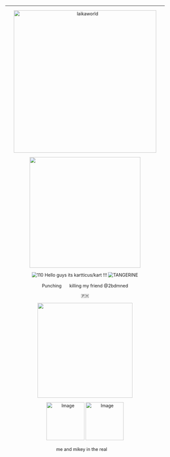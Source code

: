 ---

<p align="center">
    <img width="450" src="https://laikalaika.neocities.org/text.png" alt="laikaworld"> 

</p>


<p align="center">
<img width="350" src="https://github.com/kartticus/kartticus/assets/100049393/f796435b-d233-4716-ba9e-3f5714ff7814">
</p>



 
<p align="center">    
<img with=15 src="https://media.discordapp.net/attachments/903364339464044575/1080141497086791800/1E881C56-9A89-459B-8305-E3A48D5A0A04.gif" alt="110"/> Hello guys its kartticus/kart !!! <img src="https://cdn.discordapp.com/emojis/1096521242418348212.gif?size=20&amp;quality=lossless" alt="TANGERINE"/>
<p align="center">    
Punching <img width=17 src="https://github.com/kartticus/kartticus/assets/100049393/0383ded6-2bd6-48b4-86fa-3213357dbc8d"> killing my friend @2bdmned
</p>
<p align="center">    
🇵🇭
</p>

<p align="center">    
<img width=300 src="https://github.com/kartticus/kartticus/assets/100049393/d5cdf090-0e48-474b-b811-bf76cd93333e">
</p>

<p align="center">
<img width=120 src="https://media.discordapp.net/attachments/804088738313011250/1186103832317534298/Metal-Gear--Metal-Gear-Gif-Solid-Snake-1428770.gif?ex=65920846&amp;is=657f9346&amp;hm=fad0c3355e3fbcd304c6704d9a381a3797a21cb2707f1914afa4e94c7d89c45e&amp;=" alt="Image"/> <img width=120 src="https://media.discordapp.net/attachments/804088738313011250/1186106451773624460/mJk04.gif?ex=65920ab6&amp;is=657f95b6&amp;hm=cde4868fb537c07506453854d9c8cadd68d837fe245d34b90f0d03c7b8f762a0&amp;=" alt="Image"/>
</p>
<p align="center">
me and mikey in the real <img width=17 src=https://github.com/kartticus/kartticus/assets/100049393/389834d9-3cee-4dc8-a0ad-2d16d0f4f005">

